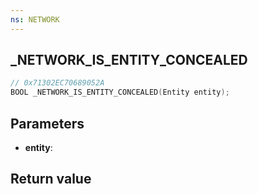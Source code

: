 ```yaml
---
ns: NETWORK
---
```

## _NETWORK_IS_ENTITY_CONCEALED

```c
// 0x71302EC70689052A
BOOL _NETWORK_IS_ENTITY_CONCEALED(Entity entity);
```


## Parameters
* **entity**: 

## Return value

